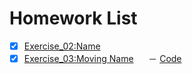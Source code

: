 # Homework List
- [x] [Exercise_02:Name](https://github.com/MinnieWen/computational_physics_N2015301510014/blob/master/exercise_02.md)
- [x] [Exercise_03:Moving Name](http://note.youdao.com/noteshare?id=b131f900ef184183b8dd5818cd90e3fe)
      － [Code](http://note.youdao.com/noteshare?id=a4896196fbab68ccda7ca8a8d865ec69)
